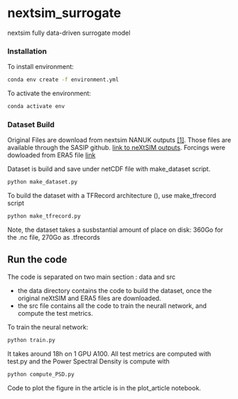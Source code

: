 # nextsim_surrogate
nextsim fully data-driven surrogate model


### Installation
To install environment: 

```bash
conda env create -f environment.yml
```

To activate the environment:
```bash
conda activate env
```

### Dataset Build

Original Files are download from nextsim NANUK outputs [[1]](#1). Those files are available through the SASIP github. [link to neXtSIM outputs](https://github.com/sasip-climate/catalog-shared-data-SASIP/blob/main/outputs/NANUK025.md). Forcings were dowloaded from ERA5 file [link](https://cds.climate.copernicus.eu/#!/home)

Dataset is build and save under netCDF file with make_dataset script.
```bash
python make_dataset.py
```
To build the dataset with a TFRecord architecture (), use make_tfrecord script
```bash
python make_tfrecord.py
```

Note, the dataset takes a susbstantial amount of place on disk: 360Go for the .nc file, 270Go as .tfrecords

## Run the code

The code is separated on two main section : data and src
- the data directory contains the code to build the dataset, once the original neXtSIM and ERA5 files are downloaded.
- the src file contains all the code to train the neurall network, and compute the test metrics.

To train the neural network:
```bash
python train.py
```
It takes around 18h on 1 GPU A100.
All test metrics are computed with test.py and the Power Spectral Density is compute with 
```bash 
python compute_PSD.py
```

Code to plot the figure in the article is in the plot_article notebook.
